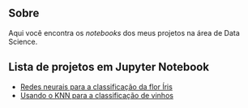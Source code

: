 ## Sobre

Aqui você encontra os *notebooks* dos meus projetos na área de Data Science.

## Lista de projetos em Jupyter Notebook

* [Redes neurais para a classificação da flor Íris](https://github.com/vilelas/data-science-projects/blob/main/Conjunto%20de%20dados%20flor%20Iris/Conjunto%20de%20dados%20flor%20Iris.ipynb)
* [Usando o KNN para a classificação de vinhos](https://github.com/vilelas/data-science/blob/main/Classifica%C3%A7%C3%A3o%20de%20vinho/Classifica%C3%A7%C3%A3o_de_vinho.ipynb)

